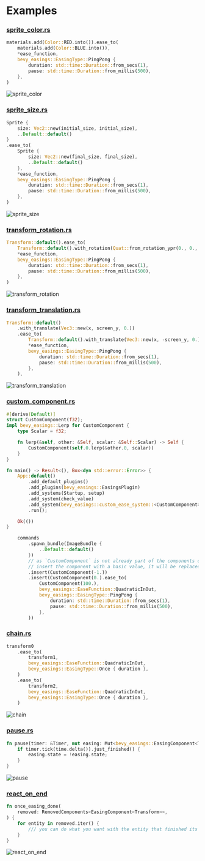 # Examples

### [sprite_color.rs](./sprite_color.rs)

```rust
materials.add(Color::RED.into()).ease_to(
    materials.add(Color::BLUE.into()),
    *ease_function,
    bevy_easings::EasingType::PingPong {
        duration: std::time::Duration::from_secs(1),
        pause: std::time::Duration::from_millis(500),
    },
)
```

![sprite_color](./sprite_color.gif)

### [sprite_size.rs](./sprite_size.rs)

```rust
Sprite {
    size: Vec2::new(initial_size, initial_size),
    ..Default::default()
}
.ease_to(
    Sprite {
        size: Vec2::new(final_size, final_size),
        ..Default::default()
    },
    *ease_function,
    bevy_easings::EasingType::PingPong {
        duration: std::time::Duration::from_secs(1),
        pause: std::time::Duration::from_millis(500),
    },
)
```

![sprite_size](./sprite_size.gif)

### [transform_rotation.rs](./transform_rotation.rs)

```rust
Transform::default().ease_to(
    Transform::default().with_rotation(Quat::from_rotation_ypr(0., 0., 3.1415 / 2.)),
    *ease_function,
    bevy_easings::EasingType::PingPong {
        duration: std::time::Duration::from_secs(1),
        pause: std::time::Duration::from_millis(500),
    },
)
```

![transform_rotation](./transform_rotation.gif)

### [transform_translation.rs](./transform_translation.rs)

```rust
Transform::default()
    .with_translate(Vec3::new(x, screen_y, 0.))
    .ease_to(
        Transform::default().with_translate(Vec3::new(x, -screen_y, 0.)),
        *ease_function,
        bevy_easings::EasingType::PingPong {
            duration: std::time::Duration::from_secs(1),
            pause: std::time::Duration::from_millis(500),
        },
    ),
```

![transform_translation](./transform_translation.gif)

### [custom_component.rs](./custom_component.rs)

```rust
#[derive(Default)]
struct CustomComponent(f32);
impl bevy_easings::Lerp for CustomComponent {
    type Scalar = f32;

    fn lerp(&self, other: &Self, scalar: &Self::Scalar) -> Self {
        CustomComponent(self.0.lerp(&other.0, scalar))
    }
}
```

```rust
fn main() -> Result<(), Box<dyn std::error::Error>> {
    App::default()
        .add_default_plugins()
        .add_plugins(bevy_easings::EasingsPlugin)
        .add_systems(Startup, setup)
        .add_system(check_value)
        .add_system(bevy_easings::custom_ease_system::<CustomComponent>)
        .run();

    Ok(())
}
```

```rust
    commands
        .spawn_bundle(ImageBundle {
            ..Default::default()
        })
        // as `CustomComponent` is not already part of the components of the entity, 
        // insert the component with a basic value, it will be replaced immediately
        .insert(CustomComponent(-1.))
        .insert(CustomComponent(0.).ease_to(
            CustomComponent(100.),
            bevy_easings::EaseFunction::QuadraticInOut,
            bevy_easings::EasingType::PingPong {
                duration: std::time::Duration::from_secs(1),
                pause: std::time::Duration::from_millis(500),
            },
        ))
```

### [chain.rs](./chain.rs)

```rust
transform0
    .ease_to(
        transform1,
        bevy_easings::EaseFunction::QuadraticInOut,
        bevy_easings::EasingType::Once { duration },
    )
    .ease_to(
        transform2,
        bevy_easings::EaseFunction::QuadraticInOut,
        bevy_easings::EasingType::Once { duration },
    )
```

![chain](./chain.gif)


### [pause.rs](./pause.rs)

```rust
fn pause(timer: &Timer, mut easing: Mut<bevy_easings::EasingComponent<Transform>>) {
    if timer.tick(time.delta()).just_finished() {
        easing.state = !easing.state;
    }
}
```

![pause](./pause.gif)

### [react_on_end](./react_on_end.rs)

```rust
fn once_easing_done(
    removed: RemovedComponents<EasingComponent<Transform>>,
) {
    for entity in removed.iter() {
        /// you can do what you want with the entity that finished its easing
    }
}
```

![react_on_end](./react_on_end.gif)
